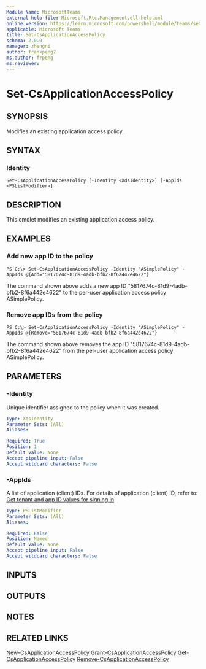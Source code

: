 ```yaml
---
Module Name: MicrosoftTeams
external help file: Microsoft.Rtc.Management.dll-help.xml
online version: https://learn.microsoft.com/powershell/module/teams/set-csapplicationaccesspolicy
applicable: Microsoft Teams
title: Set-CsApplicationAccessPolicy
schema: 2.0.0
manager: zhengni
author: frankpeng7
ms.author: frpeng
ms.reviewer:
---
```


# Set-CsApplicationAccessPolicy

## SYNOPSIS

Modifies an existing application access policy.

## SYNTAX

### Identity

```
Set-CsApplicationAccessPolicy [-Identity <XdsIdentity>] [-AppIds <PSListModifier>]
```

## DESCRIPTION

This cmdlet modifies an existing application access policy.

## EXAMPLES

### Add new app ID to the policy

```
PS C:\> Set-CsApplicationAccessPolicy -Identity "ASimplePolicy" -AppIds @{Add="5817674c-81d9-4adb-bfb2-8f6a442e4622"}
```

The command shown above adds a new app ID "5817674c-81d9-4adb-bfb2-8f6a442e4622" to the per-user application access policy ASimplePolicy.

### Remove app IDs from the policy

```
PS C:\> Set-CsApplicationAccessPolicy -Identity "ASimplePolicy" -AppIds @{Remove="5817674c-81d9-4adb-bfb2-8f6a442e4622"}
```

The command shown above removes the app ID "5817674c-81d9-4adb-bfb2-8f6a442e4622" from the per-user application access policy ASimplePolicy.

## PARAMETERS

### -Identity

Unique identifier assigned to the policy when it was created.

```yaml
Type: XdsIdentity
Parameter Sets: (All)
Aliases: 

Required: True
Position: 1
Default value: None
Accept pipeline input: False
Accept wildcard characters: False
```

### -AppIds

A list of application (client) IDs. For details of application (client) ID, refer to: [Get tenant and app ID values for signing in](https://learn.microsoft.com/azure/active-directory/develop/howto-create-service-principal-portal#get-tenant-and-app-id-values-for-signing-in).

```yaml
Type: PSListModifier
Parameter Sets: (All)
Aliases:

Required: False
Position: Named
Default value: None
Accept pipeline input: False
Accept wildcard characters: False
```

## INPUTS

## OUTPUTS

## NOTES

## RELATED LINKS

[New-CsApplicationAccessPolicy](New-CsApplicationAccessPolicy.md)
[Grant-CsApplicationAccessPolicy](Grant-CsApplicationAccessPolicy.md)
[Get-CsApplicationAccessPolicy](Get-CsApplicationAccessPolicy.md)
[Remove-CsApplicationAccessPolicy](Remove-CsApplicationAccessPolicy.md)
